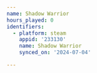 ```yaml
---
name: Shadow Warrior
hours_played: 0
identifiers:
  - platform: steam
    appid: '233130'
    name: Shadow Warrior
    synced_on: '2024-07-04'

---
```

